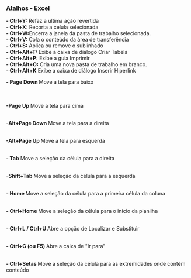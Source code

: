 <h3 class="code-line" data-line-start=0 data-line-end=1 ><a id="Atalhos__Excel_0"></a>Atalhos - Excel</h3>
<strong>- Ctrl+Y:</strong> Refaz a ultima ação revertida<br>
<strong>- Ctrl+X:</strong> Recorta a celula selecionada<br>
<strong>- Ctrl+W:</strong>Encerra a janela da pasta de trabalho selecionada.<br>
<strong>- Ctrl+V:</strong> Cola  o conteúdo da área de transferência<br>
<strong>- Ctrl+S:</strong> Aplica ou remove o sublinhado<br>
<strong>- Ctrl+Alt+T: </strong> Exibe a caixa de diálogo Criar Tabela<br>
<strong>- Ctrl+Alt+P:</strong> Exibe a guia Imprimir<br>
<strong>- Ctrl+Alt+O:</strong> Cria uma nova pasta de trabalho em branco.<br>
<strong>- Ctrl+Alt+K</strong> Exibe a caixa de diálogo Inserir Hiperlink</p>


<strong>- Page Down	</strong> Move a tela para baixo</p><br><br>
<strong>-Page Up	</strong> Move a tela para cima</p><br>
<strong>-Alt+Page Down	</strong> Move a tela para a direita</p><br>
<strong>-Alt+Page Up	</strong> Move a tela para esquerda</p><br>
<strong>- Tab</strong> Move a seleção da célula para a direita</p><br>
<strong>-Shift+Tab	</strong>Move a seleção da célula para a esquerda</p><br>
<strong>- Home	</strong>Move a seleção da célula para a primeira célula da coluna</p><br>
<strong>- Ctrl+Home	</strong> Move a seleção da célula para o início da planilha</p><br>
<strong>- Ctrl+L / Ctrl+U	</strong> Abre a opção de Localizar e Substituir</p><br>
<strong>- Ctrl+G (ou F5)		</strong> Abre a caixa de "Ir para"</p><br>
<strong>- Ctrl+Setas		</strong>Move a seleção da célula para as extremidades onde contém conteúdo</p><br>
